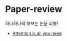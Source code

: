 # Paper-review
하나하나씩 해보는 논문 리뷰!

* [Attention is all you need](https://github.com/j961224/Paper-review/tree/main/Transformer/Attention%20is%20all%20you%20need)
